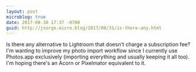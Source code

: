 ```yaml
---
layout: post
microblog: true
date: 2017-08-30 17:37 -0700
guid: http://jsorge.micro.blog/2017/08/31/is-there-any.html
---
```

Is there any alternative to Lightroom that doesn't charge a subscription fee? I'm wanting to improve my photo import workflow since I currently use Photos.app exclusively (importing everything and usually keeping it all too). I'm hoping there's an Acorn or Pixelmator equivalent to it.
